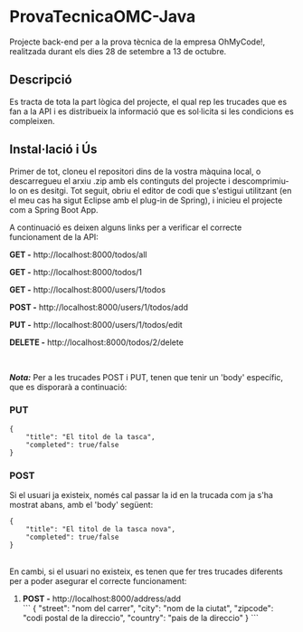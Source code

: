 # ProvaTecnicaOMC-Java
 
Projecte back-end per a la prova tècnica de la empresa OhMyCode!, realitzada durant els dies 28 de setembre a 13 de octubre.

## Descripció

Es tracta de tota la part lògica del projecte, el qual rep les trucades que es fan a la API i es distribueix la informació que es sol·licita si les condicions es compleixen.

## Instal·lació i Ús

Primer de tot, cloneu el repositori dins de la vostra màquina local, o descarregueu el arxiu .zip amb els continguts del projecte i descomprimiu-lo on es desitgi. Tot seguit, obriu el editor de codi que s'estigui utilitzant (en el meu cas ha sigut Eclipse amb el plug-in de Spring), i inicieu el projecte com a Spring Boot App.

A continuació es deixen alguns links per a verificar el correcte funcionament de la API:

**GET -** http://localhost:8000/todos/all 

**GET -** http://localhost:8000/todos/1 

**GET -** http://localhost:8000/users/1/todos

**POST -** http://localhost:8000/users/1/todos/add

**PUT -** http://localhost:8000/users/1/todos/edit

**DELETE -** http://localhost:8000/todos/2/delete

<br/>

***Nota:*** Per a les trucades POST i PUT, tenen que tenir un 'body' específic, que es disporarà a continuació:

### PUT
```
{
    "title": "El titol de la tasca",
    "completed": true/false
}
```

### POST
Si el usuari ja existeix, només cal passar la id en la trucada com ja s'ha mostrat abans, amb el 'body' següent:
```
{
    "title": "El titol de la tasca nova",
    "completed": true/false
}
```
<br/>
En cambi, si el usuari no existeix, es tenen que fer tres trucades diferents per a poder asegurar el correcte funcionament:

<ol>
    <li><strong>POST -</strong> http://localhost:8000/address/add<br/>
        ```
        {
            "street": "nom del carrer",
            "city": "nom de la ciutat",
            "zipcode": "codi postal de la direccio",
            "country": "pais de la direccio"
        }
        ```
    </li>
    
</ol>